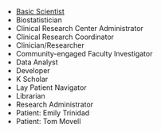  * [Basic Scientist](<iframe src="https://nuwildcat-my.sharepoint.com/personal/sgf4982_ads_northwestern_edu/_layouts/15/Doc.aspx?sourcedoc={644af582-173a-4032-9153-1a2e1ed4ba2b}&amp;action=embedview&amp;wdAr=0.7727272727272727" width="300px" height="286px" frameborder="0">)
 * Biostatistician
 * Clinical Research Center Administrator
 * Clinical Research Coordinator
 * Clinician/Researcher
 * Community-engaged Faculty Investigator
 * Data Analyst
 * Developer
 * K Scholar
 * Lay Patient Navigator
 * Librarian
 * Research Administrator
 * Patient: Emily Trinidad
 * Patient: Tom Movell


